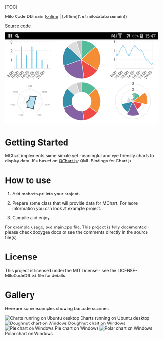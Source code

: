 [TOC]

Milo Code DB main ([online](https://docs.milosolutions.com/milo-code-db/main/) | [offline](\\ref milodatabasemain))

[Source code](https://github.com/milosolutions/mcharts)

![MCharts on Android](doc/img/QmlChartsAndroidExample.png "MCharts at work")

# Getting Started

MChart implements some simple yet meaningful and eye friendly charts to display data. It's based on [QChart.js](https://github.com/jwintz/qchart.js): QML Bindings for Chart.js.

# How to use

1. Add mcharts.pri into your project.

2. Prepare some class that will provide data for MChart. For more information you can look at example project.

3. Compile and enjoy.

For example usage, see main.cpp file. This project is fully documented - please check doxygen docs or see the comments directly in the source file(s).

# License 

This project is licensed under the MIT License - see the LICENSE-MiloCodeDB.txt file for details

# Gallery

Here are some examples showing barcode scanner:

<img src="QmlChartsGoldPriceHistory.png" alt="Charts running on Ubuntu desktop" style="width: 650px;"/>
Charts running on Ubuntu desktop


<img src="QmlChartsWindowsDoughnutExample.png" alt="Doughnut chart on Windows" style="width: 650px;"/>
Doughnut chart on Windows


<img src="QmlChartsWindowsPieExample.png" alt="Pie chart on Windows" style="width: 650px;"/>
Pie chart on Windows


<img src="QmlChartsWindowsPolarExample.png" alt="Polar chart on Windows" style="width: 650px;"/>
Polar chart on Windows
